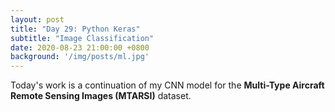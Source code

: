 ```yaml
---
layout: post
title: "Day 29: Python Keras"
subtitle: "Image Classification"
date: 2020-08-23 21:00:00 +0800
background: '/img/posts/ml.jpg'
---
```


Today's work is a continuation of my CNN model for the **Multi-Type Aircraft Remote Sensing Images (MTARSI)** dataset.

